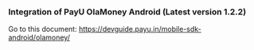 
### Integration of PayU OlaMoney Android (Latest version 1.2.2)

Go to this document:
https://devguide.payu.in/mobile-sdk-android/olamoney/
